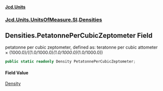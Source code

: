 #### [Jcd.Units](index.md 'index')
### [Jcd.Units.UnitsOfMeasure.SI](Jcd.Units.UnitsOfMeasure.SI.md 'Jcd.Units.UnitsOfMeasure.SI').[Densities](Densities.md 'Jcd.Units.UnitsOfMeasure.SI.Densities')

## Densities.PetatonnePerCubicZeptometer Field

petatonne per cubic zeptometer, defined as: teratonne per cubic attometer × (1000.0)/((1.0/1000.0)*(1.0/1000.0)*(1.0/1000.0))

```csharp
public static readonly Density PetatonnePerCubicZeptometer;
```

#### Field Value
[Density](Density.md 'Jcd.Units.UnitTypes.Density')